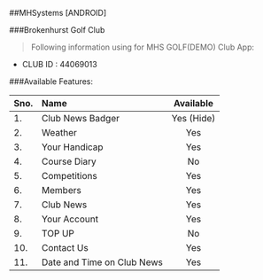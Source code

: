 ##MHSystems [ANDROID]

###Brokenhurst Golf Club
>Following information using for MHS GOLF(DEMO) Club App:
- CLUB ID : 44069013

###Available Features:

| Sno. | Name              | Available      |
| ---- |:----------------  | :------------: |
| 1.   | Club News Badger  | Yes  (Hide)    |
| 2.   | Weather           | Yes            |
| 3.   | Your Handicap     | Yes            |
| 4.   | Course Diary      | No             |
| 5.   | Competitions      | Yes            |
| 6.   | Members           | Yes            |
| 7.   | Club News         | Yes            |
| 8.   | Your Account      | Yes            |
| 9.   | TOP UP            | No             |
| 10.  | Contact Us        | Yes            |
| 11.  | Date and Time on Club News | Yes   |